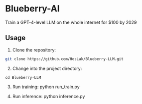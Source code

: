 # Blueberry-AI
Train a GPT-4-level LLM on the whole internet for $100 by 2029

## Usage

1. Clone the repository:
```bash
git clone https://github.com/HosLak/Blueberry-LLM.git
```

2. Change into the project directory:
```
cd Blueberry-LLM
```

3. Run training:
python run_train.py

4. Run inference:
python inference.py
